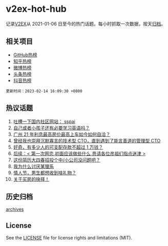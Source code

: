 # v2ex-hot-hub

 记录[V2EX](https://www.v2ex.com/)从 2021-01-06 日至今的热门话题。每小时抓取一次数据，按天[归档](archives)。
 
 ## 相关项目

- [GitHub热榜](https://github.com/snaildev/github-hot-hub)
- [知乎热榜](https://github.com/snaildev/zhihu-hot-hub)
- [微博热榜](https://github.com/snaildev/weibo-hot-hub)
- [头条热榜](https://github.com/snaildev/toutiao-hot-hub)
- [抖音热榜](https://github.com/snaildev/douyin-hot-hub)


 `更新时间：2023-02-14 16:09:30 +0800`

## 热议话题

1. [吐槽一下国内社区网站： sspai](https://www.v2ex.com/t/915913)
1. [自己或者小孩子还有必要学习英语吗？](https://www.v2ex.com/t/915886)
1. [广州 21 年利息最高房价最高上车如今如何自洽？](https://www.v2ex.com/t/915892)
1. [曾经我也崇拜沉默寡言的技术型 CTO，直到遇到了能言善道的管理型 CTO](https://www.v2ex.com/t/915723)
1. [好奇，有多少人的可支配存款不超过 1 万钱？](https://www.v2ex.com/t/915875)
1. [后续：< 第一次网恋,初面应该做些什么,恳请各位彦祖们指点迷津 >](https://www.v2ex.com/t/915727)
1. [这份简历大四春招投个中/小公司没问题吧？](https://www.v2ex.com/t/915821)
1. [我为什么讨厌某狸系](https://www.v2ex.com/t/915922)
1. [情人节，男生都想收到啥礼物？](https://www.v2ex.com/t/915825)
1. [关于买房的抉择！](https://www.v2ex.com/t/915911)

## 历史归档

[archives](archives)

## License

See the [LICENSE](LICENSE) file for license rights and limitations (MIT).

